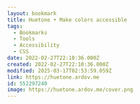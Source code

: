 ```yaml
---
layout: bookmark
title: Huetone • Make colors accessible
tags:
  - Bookmarks
  - Tools
  - Accessibility
  - CSS
date: 2022-02-27T22:10:36.000Z
created: 2022-02-27T22:10:36.000Z
modified: 2025-03-17T02:53:59.059Z
link: https://huetone.ardov.me
id: 552297240
image: https://huetone.ardov.me/cover.png
---
```


